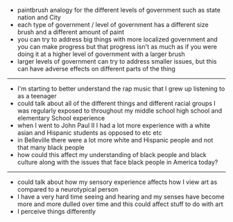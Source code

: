 - paintbrush analogy for the different levels of government such as state nation and City
- each type of government / level of government has a different size brush and a different amount of paint
- you can try to address big things with more localized government and you can make progress but that progress isn't as much as if you were doing it at a higher level of government with a larger brush
- larger levels of government can try to address smaller issues, but this can have adverse effects on different parts of the thing
---

- I'm starting to better understand the rap music that I grew up listening to as a teenager
- could talk about all of the different things and different racial groups I was regularly exposed to throughout my middle school high school and elementary School experience
- when I went to John Paul II I had a lot more experience with a white asian and Hispanic students as opposed to etc etc
- in Belleville there were a lot more white and Hispanic people and not that many black people
- how could this affect my understanding of black people and black culture along with the issues that face black people in America today?

---

- could talk about how my sensory experience affects how I view art as compared to a neurotypical person
- I have a very hard time seeing and hearing and my senses have become more and more dulled over time and this could affect stuff to do with art
- I perceive things differently
